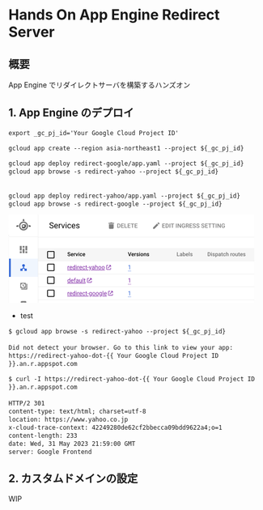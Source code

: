 # Hands On App Engine Redirect Server 

## 概要

App Engine でリダイレクトサーバを構築するハンズオン

## 1. App Engine のデプロイ

```
export _gc_pj_id='Your Google Cloud Project ID'
```
```
gcloud app create --region asia-northeast1 --project ${_gc_pj_id}
```
```
gcloud app deploy redirect-google/app.yaml --project ${_gc_pj_id}
gcloud app browse -s redirect-yahoo --project ${_gc_pj_id}


gcloud app deploy redirect-yahoo/app.yaml --project ${_gc_pj_id}
gcloud app browse -s redirect-google --project ${_gc_pj_id}
```


![](./_img/01.png)



+ test

```
$ gcloud app browse -s redirect-yahoo --project ${_gc_pj_id}

Did not detect your browser. Go to this link to view your app:
https://redirect-yahoo-dot-{{ Your Google Cloud Project ID }}.an.r.appspot.com
```
```
$ curl -I https://redirect-yahoo-dot-{{ Your Google Cloud Project ID }}.an.r.appspot.com

HTTP/2 301 
content-type: text/html; charset=utf-8
location: https://www.yahoo.co.jp
x-cloud-trace-context: 42249280de62cf2bbecca09bdd9622a4;o=1
content-length: 233
date: Wed, 31 May 2023 21:59:00 GMT
server: Google Frontend

```

## 2. カスタムドメインの設定

WIP